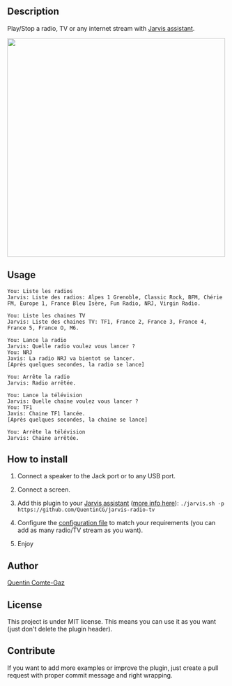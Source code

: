 ## Description
Play/Stop a radio, TV or any internet stream with <a target="_blank" href="http://domotiquefacile.fr/jarvis/">Jarvis assistant</a>.


<img src="https://raw.githubusercontent.com/QuentinCG/jarvis-radio-tv/master/presentation.png" width="500">


## Usage
```
You: Liste les radios
Jarvis: Liste des radios: Alpes 1 Grenoble, Classic Rock, BFM, Chérie FM, Europe 1, France Bleu Isère, Fun Radio, NRJ, Virgin Radio.

You: Liste les chaines TV
Jarvis: Liste des chaines TV: TF1, France 2, France 3, France 4, France 5, France O, M6.

You: Lance la radio
Jarvis: Quelle radio voulez vous lancer ?
You: NRJ
Javis: La radio NRJ va bientot se lancer.
[Après quelques secondes, la radio se lance]

You: Arrête la radio
Jarvis: Radio arrêtée.

You: Lance la télévision
Jarvis: Quelle chaine voulez vous lancer ?
You: TF1
Javis: Chaine TF1 lancée.
[Après quelques secondes, la chaine se lance]

You: Arrête la télévision
Jarvis: Chaine arrêtée.
```


## How to install

1) Connect a speaker to the Jack port or to any USB port.

2) Connect a screen.

3) Add this plugin to your <a target="_blank" href="http://domotiquefacile.fr/jarvis/">Jarvis assistant</a> (<a target="_blank" href="http://domotiquefacile.fr/jarvis/content/plugins">more info here</a>): ```./jarvis.sh -p https://github.com/QuentinCG/jarvis-radio-tv```

4) Configure the <a target="_blank" href="https://github.com/QuentinCG/jarvis-radio-tv/blob/master/config.sh">configuration file</a> to match your requirements (you can add as many radio/TV stream as you want).

5) Enjoy


## Author
[Quentin Comte-Gaz](http://quentin.comte-gaz.com/)


## License

This project is under MIT license. This means you can use it as you want (just don't delete the plugin header).


## Contribute

If you want to add more examples or improve the plugin, just create a pull request with proper commit message and right wrapping.
